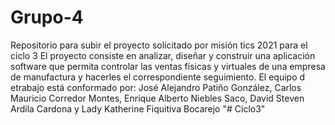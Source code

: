 # Grupo-4
Repositorio para subir el proyecto solicitado por misión tics 2021 para el ciclo 3
El proyecto consiste en analizar, diseñar y construir una aplicación software que permita controlar las ventas físicas y virtuales de una empresa de manufactura y hacerles el correspondiente seguimiento.
El equipo d etrabajo está conformado por: José Alejandro Patiño González, Carlos Mauricio Corredor Montes, Enrique Alberto Niebles Saco, David Steven Ardila Cardona y Lady Katherine Fiquitiva Bocarejo
"# Ciclo3" 

